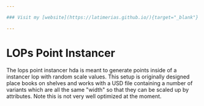 ```yaml
---

### Visit my [website](https://latimerias.github.io/){target="_blank"}

---
```


# LOPs Point Instancer

The lops point instancer hda is meant to generate points inside of a instancer lop with random scale values. This setup is originally designed place books on shelves and works with a USD file containing a number of variants which are all the same "width" so that they can be scaled up by attributes. Note this is not very well optimized at the moment. 
